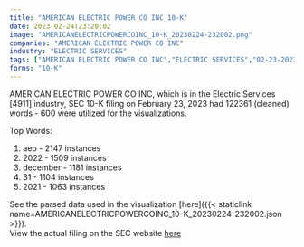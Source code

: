 ```yaml
---
title: "AMERICAN ELECTRIC POWER CO INC 10-K"
date: 2023-02-24T23:20:02
image: "AMERICANELECTRICPOWERCOINC_10-K_20230224-232002.png"
companies: "AMERICAN ELECTRIC POWER CO INC"
industry: "ELECTRIC SERVICES"
tags: ["AMERICAN ELECTRIC POWER CO INC","ELECTRIC SERVICES","02-23-2023","10-K"]
forms: "10-K"
---
```

AMERICAN ELECTRIC POWER CO INC, which is in the Electric Services [4911] industry, SEC 10-K filing on February 23, 2023 had 122361 (cleaned) words - 600 were utilized for the visualizations.

Top Words:
1. aep - 2147 instances
2. 2022 - 1509 instances
3. december - 1181 instances
4. 31 - 1104 instances
5. 2021 - 1063 instances


See the parsed data used in the visualization [here]({{< staticlink name=AMERICANELECTRICPOWERCOINC_10-K_20230224-232002.json >}}).  
View the actual filing on the SEC website [here](https://www.sec.gov/Archives/edgar/data/6879/0000004904-23-000011.txt)